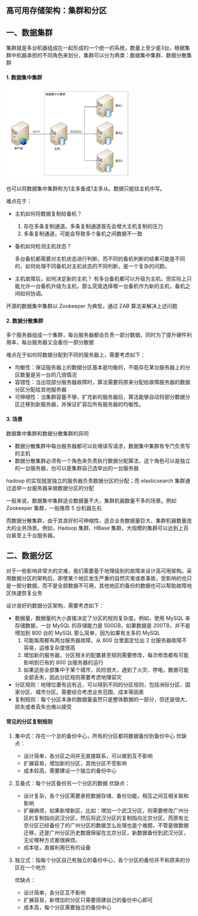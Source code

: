 ## 高可用存储架构：集群和分区

## 一、数据集群

集群就是多台机器组成在一起形成的一个统一的系统，数量上至少是3台。根据集群中机器承担的不同角色来划分，集群可以分为两类：数据集中集群、数据分散集群

#### 1. 数据集中集群

<img src="./image/数据集中集群.png" style="zoom:33%;" />

也可以将数据集中集群称为1主多备或1主多从。数据只能往主机中写。

难点在于：

- 主机如何将数据复制给备机？

    1. 存在多条复制通道。多条复制通道首先会增大主机复制的压力
    2. 多条复制通道，可能会导致多个备机之间数据不一致

- 备机如何检测主机状态？

    多台备机都需要对主机状态进行判断，而不同的备机判断的结果可能是不同的，如何处理不同备机对主机状态的不同判断，是一个复杂的问题。

- 主机故障后，如何决定新的主机？
    有多台备机都可以升级为主机，但实际上只能允许一台备机升级为主机，那么究竟选择哪一台备机作为新的主机，备机之间如何协调。

开源的数据集中集群以 Zookeeper 为典型，通过 ZAB 算法来解决上述问题

#### 2. 数据分散集群

多个服务器组成一个集群，每台服务器都会负责一部分数据，同时为了提升硬件利用率，每台服务器又会备份一部分数据

难点在于如何将数据分配到不同的服务器上，需要考虑如下：

- 均衡性：保证服务器上的数据分区基本是均衡的，不能存在某台服务器上的分区数量是另一台的几倍情况
- 容错性：当出现部分服务器故障时，算法需要将原来分配给故障服务器的数据分区分配给其他服务器
- 可伸缩性：当集群容量不够，扩充新的服务器后，算法能够自动将部分数据分区迁移到新服务器，并保证扩容后所有服务器的均衡性。

#### 3. 场景

数据集中集群和数据分散集群的异同

- 数据分散集群中每台服务器都可以处理读写请求，数据集中集群有专门负责写的主机
- 数据分散集群必须有一个角色来负责执行数据分配算法，这个角色可以是独立的一台服务器，也可以是集群自己选举出的一台服务器

hadoop 的实现就是独立的服务器负责数据分区的分配；而 elasticsearch 集群通过选举一台服务器来做数据分区的分配

一般来说，数据集中集群适合数据量不大，集群机器数量不多的场景。例如 Zookeeper 集群，一般推荐 5 台机器左右

而数据分散集群，由于其良好的可伸缩性，适合业务数据量巨大、集群机器数量庞大的业务场景。例如，Hadoop 集群、HBase 集群，大规模的集群可以达到上百台甚至上千台服务器。

## 二、数据分区

对于一些影响非常大的灾难，我们需要基于地理级别的故障来设计高可用架构。采用数据分区的架构后，即使某个地区发生严重的自然灾害或者事故，受影响的也只是一部分数据，而不是全部数据不可用，其他地区的备份的数据也可以帮助故障地区快速恢复业务

设计良好的数据分区架构，需要考虑如下：

- 数据量，数据量的大小直接决定了分区的规则复杂度。例如，使用 MySQL 来存储数据，一台 MySQL 的存储能力是 500GB，如果数据是 200TB，并不是增加到 800 台的 MySQL 那么简单，因为如果有太多的 MySQL
    1. 可能每周都有两台服务器故障，从 800 台里面定位出 2 台服务器故障不容易，运维复杂度很高
    2. 增加新的服务器，分区相关的配置甚至规则需要修改，每次修改都有可能影响到已有的 800 台服务器的运行
    3. 如果这些全部集中于某个城市，风险很大，遇到了火灾、停电，数据可能全部丢失，因此分区规则需要考虑地理容灾
- 分区规则：地理位置有远有近，可以得到不同的分区规则，包括洲际分区、国家分区、城市分区。需要综合考虑业务范围、成本等因素
- 复制规则：每个分区本身的数据量虽然只是整体数据的一部分，但还是很大，损失或者丢失也难以接受

#### 常见的分区复制规则

1. 集中式：存在一个总的备份中心，所有的分区都将数据备份到备份中心
    优缺点：

    - 设计简单，各分区之间并无直接联系，可以做到互不影响
    - 扩展容易，增加新的分区，其他分区不受影响
    - 成本较高，需要建设一个独立的备份中心

2. 互备式：每个分区备份另一个分区的数据
    优缺点：

    - 设计复杂，各个分区需要承担数据存储、备份功能，相互之间互相关联和影响
    - 扩展麻烦，如果新增新区，比如：增加一个武汉分区，则需要修改广州分区的复制指向武汉分区，然后将武汉分区的复制指向北京分区。而原有北京分区已经备份了的广州分区的数据怎么处理也是个难题，不管是做数据迁移，还是广州分区历史数据保留在北京分区，新数据备份到武汉分区，无论哪种方式都很麻烦。
    - 成本低，直接利用已有的设备

3. 独立式：指每个分区自己有独立的备份中心，各个分区的备份并不和原来的分区在一个地方

    优缺点：

    - 设计简单，各分区互不影响
    - 扩展容易，新增加的分区只需要搭建自己的备份中心即可
    - 成本高，每个分区需要独立的备份中心

















